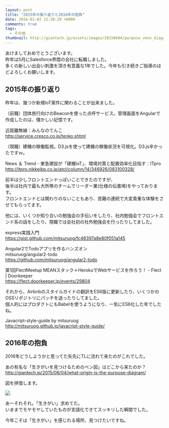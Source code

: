 ```yaml
---
layout: post
title: "2015年の振り返りと2016年の抱負"
date: 2016-01-02 22:20:29 +0900
comments: true
tags:
  - その他
thumbnail: http://giantech.jp/assets/images/20150604/purpose_venn_diagram_ja.png
---
```


あけましておめでとうございます。  
昨年は5月にSalesforce界隈の会社に転職しました。  
多くの新しい出会い刺激を頂き有意義な1年でした。今年も引き続きご指導のほどよろしくお願いします。

<!-- more -->

## 2015年の振り返り

昨年は、幾つか新規IoT案件に関わることが出来ました。

（前職）団体旅行向けのBeaconを使った点呼サービス。管理画面をAngularで作成したのは、懐かしい記憶です。

近距離無線：みんなのてんこ  
http://service.cresco.co.jp/tenko.shtml

（現職）建機の稼働監視。D3.jsを使って建機の稼働状況を可視化。D3.js辛かったですｗ。

News ＆ Trend - 東急建設が「建機IoT」、環境対策と配置効率化目指す：ITpro  
http://itpro.nikkeibp.co.jp/atcl/column/14/346926/083100328/

前半は少しフロントエンドっぽいことできたのですが、  
後半は社内で最も大所帯のチームでリーダー業(仕様の伝書鳩)をやっております。  
フロントエンドとは関わりのないこともあり、苦難の連続で大変貴重な体験をさせてもらってます。

他には、いくつか知り合いの勉強会の手伝いをしたり、社内勉強会でフロントエンド系の話をしたり、現職では会社初の社外勉強会を行ったりしてました。

express実践入門  
https://gist.github.com/mitsuruog/fc48397a8e80f051a145

Angular2でTodoアプリを作るハンズオン  
mitsuruog/angular2-todo  
https://github.com/mitsuruog/angular2-todo

第1回FlectMeetup MEANスタック＋HerokuでWebサービスを作ろう！ - Flect | Doorkeeper  
https://flect.doorkeeper.jp/events/29804

それから、Airbnbのスタイルガイドの翻訳をES6版に更新したり、いくつかのOSSリポジトリにパッチを送ったりしてました。  
個人的にはプロダクトにもBabelを使うようになり、一気にES6化した年でしたね。

Javacript-style-guide by mitsuruog  
http://mitsuruog.github.io/javacript-style-guide/

## 2016年の抱負

2016年どうしようかと思ってた矢先にTLに流れて来たのがこれでした。

あの有名な「生きがいを見つけるためのベン図」はどこから来たのか？  
http://giantech.jp/2015/06/04/what-origin-is-the-purpose-diagram/

図を拝借します。

![](http://giantech.jp/assets/images/20150604/purpose_venn_diagram_ja.png)

あーそれそれ。「生きがい」求めてた。  
いままでモヤモヤしていたものが言語化できてスッキリした瞬間でした。

今年こそは「生きがい」を感じれる場所、見つけたいですね。
